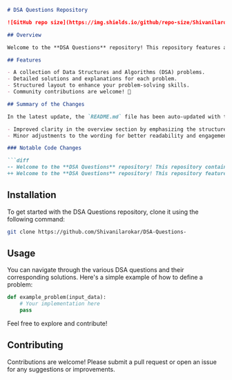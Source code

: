 ```markdown
# DSA Questions Repository

![GitHub repo size](https://img.shields.io/github/repo-size/Shivanilarokar/DSA-Questions-) ![GitHub issues](https://img.shields.io/github/issues/Shivanilarokar/DSA-Questions-) ![GitHub stars](https://img.shields.io/github/stars/Shivanilarokar/DSA-Questions-)

## Overview

Welcome to the **DSA Questions** repository! This repository features a comprehensive set of DSA questions 🤖, solutions, and explanations aimed at providing a structured learning path for developers. 🚀

## Features

- A collection of Data Structures and Algorithms (DSA) problems.
- Detailed solutions and explanations for each problem.
- Structured layout to enhance your problem-solving skills.
- Community contributions are welcome! 🎉

## Summary of the Changes

In the latest update, the `README.md` file has been auto-updated with the following changes:

- Improved clarity in the overview section by emphasizing the structured learning path for developers.
- Minor adjustments to the wording for better readability and engagement.

### Notable Code Changes

```diff
-- Welcome to the **DSA Questions** repository! This repository contains a collection of Data Structures and Algorithms (DSA) problems designed to enhance your programming skills.
++ Welcome to the **DSA Questions** repository! This repository features a comprehensive set of DSA questions 🤖, solutions, and explanations aimed at providing a structured learning path for developers. 🚀
```

## Installation

To get started with the DSA Questions repository, clone it using the following command:

```bash
git clone https://github.com/Shivanilarokar/DSA-Questions-
```

## Usage

You can navigate through the various DSA questions and their corresponding solutions. Here's a simple example of how to define a problem:

```python
def example_problem(input_data):
    # Your implementation here
    pass
```

Feel free to explore and contribute!

## Contributing

Contributions are welcome! Please submit a pull request or open an issue for any suggestions or improvements.
```